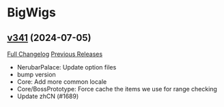# BigWigs

## [v341](https://github.com/BigWigsMods/BigWigs/tree/v341) (2024-07-05)
[Full Changelog](https://github.com/BigWigsMods/BigWigs/compare/v340.5...v341) [Previous Releases](https://github.com/BigWigsMods/BigWigs/releases)

- NerubarPalace: Update option files  
- bump version  
- Core: Add more common locale  
- Core/BossPrototype: Force cache the items we use for range checking  
- Update zhCN (#1689)  
